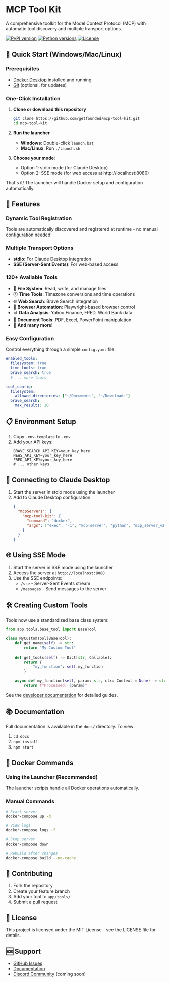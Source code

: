 # MCP Tool Kit

A comprehensive toolkit for the Model Context Protocol (MCP) with automatic tool discovery and multiple transport options.

[![PyPI version](https://img.shields.io/pypi/v/mcptoolkit.svg)](https://pypi.org/project/mcptoolkit/)
[![Python versions](https://img.shields.io/pypi/pyversions/mcptoolkit.svg)](https://pypi.org/project/mcptoolkit/)
[![License](https://img.shields.io/github/license/getfounded/mcp-tool-kit.svg)](https://github.com/getfounded/mcp-tool-kit/blob/main/LICENSE)

## 🚀 Quick Start (Windows/Mac/Linux)

### Prerequisites
- [Docker Desktop](https://www.docker.com/products/docker-desktop/) installed and running
- [Git](https://git-scm.com/downloads) (optional, for updates)

### One-Click Installation

1. **Clone or download this repository**
   ```bash
   git clone https://github.com/getfounded/mcp-tool-kit.git
   cd mcp-tool-kit
   ```

2. **Run the launcher**
   - **Windows**: Double-click `launch.bat`
   - **Mac/Linux**: Run `./launch.sh`

3. **Choose your mode**:
   - Option 1: stdio mode (for Claude Desktop)
   - Option 2: SSE mode (for web access at http://localhost:8080)

That's it! The launcher will handle Docker setup and configuration automatically.

## 🔧 Features

### Dynamic Tool Registration
Tools are automatically discovered and registered at runtime - no manual configuration needed!

### Multiple Transport Options
- **stdio**: For Claude Desktop integration
- **SSE (Server-Sent Events)**: For web-based access

### 120+ Available Tools
- 📁 **File System**: Read, write, and manage files
- 🕐 **Time Tools**: Timezone conversions and time operations
- 🌐 **Web Search**: Brave Search integration
- 🤖 **Browser Automation**: Playwright-based browser control
- 📊 **Data Analysis**: Yahoo Finance, FRED, World Bank data
- 📄 **Document Tools**: PDF, Excel, PowerPoint manipulation
- 🎯 **And many more!**

### Easy Configuration
Control everything through a simple `config.yaml` file:

```yaml
enabled_tools:
  filesystem: true
  time_tools: true
  brave_search: true
  # ... more tools

tool_config:
  filesystem:
    allowed_directories: ["~/Documents", "~/Downloads"]
  brave_search:
    max_results: 10
```

## 📋 Environment Setup

1. Copy `.env.template` to `.env`
2. Add your API keys:
   ```env
   BRAVE_SEARCH_API_KEY=your_key_here
   NEWS_API_KEY=your_key_here
   FRED_API_KEY=your_key_here
   # ... other keys
   ```

## 🔌 Connecting to Claude Desktop

1. Start the server in stdio mode using the launcher
2. Add to Claude Desktop configuration:
   ```json
   {
     "mcpServers": {
       "mcp-tool-kit": {
         "command": "docker",
         "args": ["exec", "-i", "mcp-server", "python", "mcp_server_v2.py"]
       }
     }
   }
   ```

## 🌐 Using SSE Mode

1. Start the server in SSE mode using the launcher
2. Access the server at `http://localhost:8080`
3. Use the SSE endpoints:
   - `/sse` - Server-Sent Events stream
   - `/messages` - Send messages to the server

## 🛠️ Creating Custom Tools

Tools now use a standardized base class system:

```python
from app.tools.base_tool import BaseTool

class MyCustomTool(BaseTool):
    def get_name(self) -> str:
        return "My Custom Tool"
        
    def get_tools(self) -> Dict[str, Callable]:
        return {
            "my_function": self.my_function
        }
        
    async def my_function(self, param: str, ctx: Context = None) -> str:
        return f"Processed: {param}"
```

See the [developer documentation](docs/) for detailed guides.

## 📚 Documentation

Full documentation is available in the `docs/` directory. To view:

1. `cd docs`
2. `npm install`
3. `npm start`

## 🐳 Docker Commands

### Using the Launcher (Recommended)
The launcher scripts handle all Docker operations automatically.

### Manual Commands
```bash
# Start server
docker-compose up -d

# View logs
docker-compose logs -f

# Stop server
docker-compose down

# Rebuild after changes
docker-compose build --no-cache
```

## 🤝 Contributing

1. Fork the repository
2. Create your feature branch
3. Add your tool to `app/tools/`
4. Submit a pull request

## 📄 License

This project is licensed under the MIT License - see the LICENSE file for details.

## 🆘 Support

- [GitHub Issues](https://github.com/getfounded/mcp-tool-kit/issues)
- [Documentation](docs/)
- [Discord Community](#) (coming soon)